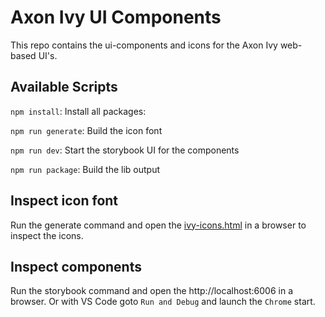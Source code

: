 # Axon Ivy UI Components

This repo contains the ui-components and icons for the Axon Ivy web-based UI's.

## Available Scripts

`npm install`: Install all packages:

`npm run generate`: Build the icon font

`npm run dev`: Start the storybook UI for the components

`npm run package`: Build the lib output

## Inspect icon font

Run the generate command and open the [ivy-icons.html](/packages/icons/src-gen/ivy-icons.html) in a browser to inspect the icons.

## Inspect components

Run the storybook command and open the http://localhost:6006 in a browser.
Or with VS Code goto `Run and Debug` and launch the `Chrome` start.
